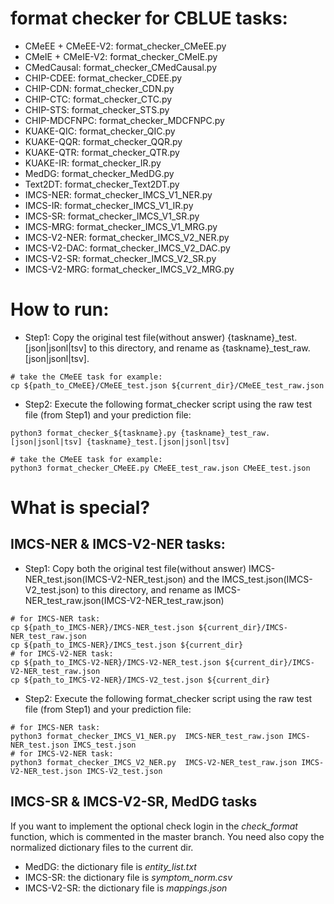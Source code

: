 # format checker for CBLUE tasks:
* CMeEE + CMeEE-V2: format_checker_CMeEE.py
* CMeIE + CMeIE-V2: format_checker_CMeIE.py
* CMedCausal: format_checker_CMedCausal.py
* CHIP-CDEE: format_checker_CDEE.py 
* CHIP-CDN: format_checker_CDN.py
* CHIP-CTC: format_checker_CTC.py
* CHIP-STS: format_checker_STS.py
* CHIP-MDCFNPC: format_checker_MDCFNPC.py
* KUAKE-QIC: format_checker_QIC.py
* KUAKE-QQR: format_checker_QQR.py
* KUAKE-QTR: format_checker_QTR.py
* KUAKE-IR: format_checker_IR.py 
* MedDG: format_checker_MedDG.py
* Text2DT: format_checker_Text2DT.py
* IMCS-NER: format_checker_IMCS_V1_NER.py
* IMCS-IR: format_checker_IMCS_V1_IR.py
* IMCS-SR: format_checker_IMCS_V1_SR.py
* IMCS-MRG: format_checker_IMCS_V1_MRG.py 
* IMCS-V2-NER: format_checker_IMCS_V2_NER.py
* IMCS-V2-DAC: format_checker_IMCS_V2_DAC.py
* IMCS-V2-SR: format_checker_IMCS_V2_SR.py
* IMCS-V2-MRG: format_checker_IMCS_V2_MRG.py 


# How to run:
* Step1: Copy the original test file(without answer) {taskname}_test.[json|jsonl|tsv] to this directory, and rename as {taskname}_test_raw.[json|jsonl|tsv].
```
# take the CMeEE task for example:
cp ${path_to_CMeEE}/CMeEE_test.json ${current_dir}/CMeEE_test_raw.json 
```
* Step2: Execute the following format_checker script using the raw test file (from Step1) and your prediction file:
```
python3 format_checker_${taskname}.py {taskname}_test_raw.[json|jsonl|tsv] {taskname}_test.[json|jsonl|tsv] 

# take the CMeEE task for example:
python3 format_checker_CMeEE.py CMeEE_test_raw.json CMeEE_test.json
```

# What is special? 
## IMCS-NER & IMCS-V2-NER tasks:
* Step1: Copy both the original test file(without answer) IMCS-NER_test.json(IMCS-V2-NER_test.json) and the IMCS_test.json(IMCS-V2_test.json) to this directory, and rename as IMCS-NER_test_raw.json(IMCS-V2-NER_test_raw.json)
```
# for IMCS-NER task:
cp ${path_to_IMCS-NER}/IMCS-NER_test.json ${current_dir}/IMCS-NER_test_raw.json 
cp ${path_to_IMCS-NER}/IMCS_test.json ${current_dir}
# for IMCS-V2-NER task:
cp ${path_to_IMCS-V2-NER}/IMCS-V2-NER_test.json ${current_dir}/IMCS-V2-NER_test_raw.json 
cp ${path_to_IMCS-V2-NER}/IMCS-V2_test.json ${current_dir}
```
* Step2: Execute the following format_checker script using the raw test file (from Step1) and your prediction file:
```
# for IMCS-NER task:
python3 format_checker_IMCS_V1_NER.py  IMCS-NER_test_raw.json IMCS-NER_test.json IMCS_test.json
# for IMCS-V2-NER task:
python3 format_checker_IMCS_V2_NER.py  IMCS-V2-NER_test_raw.json IMCS-V2-NER_test.json IMCS-V2_test.json
```

## IMCS-SR & IMCS-V2-SR, MedDG tasks
If you want to implement the optional check login in the *check_format* function, which is commented in the master branch. You need also copy the normalized dictionary files to the current dir.
* MedDG: the dictionary file is *entity_list.txt*
* IMCS-SR: the dictionary file is *symptom_norm.csv*
* IMCS-V2-SR:  the dictionary file is *mappings.json*
